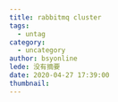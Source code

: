 ```yaml
---
title: rabbitmq cluster
tags:
  - untag
category:
  - uncategory
author: bsyonline
lede: 没有摘要
date: 2020-04-27 17:39:00
thumbnail:
---
```

